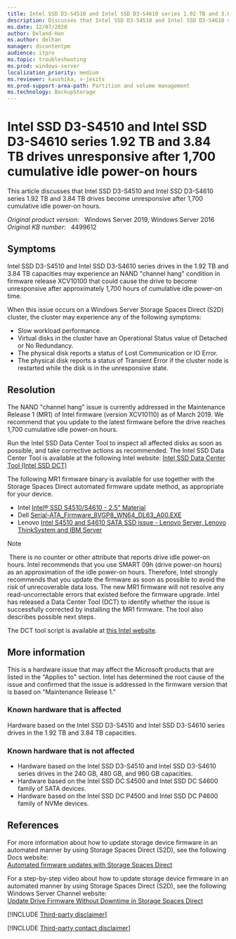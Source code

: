 ```yaml
---
title: Intel SSD D3-S4510 and Intel SSD D3-S4610 series 1.92 TB and 3.84 TB drives unresponsive after 1,700 cumulative idle power-on hours
description: Discusses that Intel SSD D3-S4510 and Intel SSD D3-S4610 series 1.92 TB and 3.84 TB drives become unresponsive after 1,700 cumulative idle power-on hours. Provides a resolution.
ms.date: 12/07/2020
author: Deland-Han
ms.author: delhan 
manager: dscontentpm
audience: itpro
ms.topic: troubleshooting
ms.prod: windows-server
localization_priority: medium
ms.reviewer: kaushika, v-jesits
ms.prod-support-area-path: Partition and volume management
ms.technology: BackupStorage
---
```

# Intel SSD D3-S4510 and Intel SSD D3-S4610 series 1.92 TB and 3.84 TB drives unresponsive after 1,700 cumulative idle power-on hours

This article discusses that Intel SSD D3-S4510 and Intel SSD D3-S4610 series 1.92 TB and 3.84 TB drives become unresponsive after 1,700 cumulative idle power-on hours.

_Original product version:_ &nbsp; Windows Server 2019, Windows Server 2016  
_Original KB number:_ &nbsp; 4499612

## Symptoms

Intel SSD D3-S4510 and Intel SSD D3-S4610 series drives in the 1.92 TB and 3.84 TB capacities may experience an NAND "channel hang" condition in firmware release XCV10100 that could cause the drive to become unresponsive after approximately 1,700 hours of cumulative idle power-on time.

When this issue occurs on a Windows Server Storage Spaces Direct (S2D) cluster, the cluster may experience any of the following symptoms:

- Slow workload performance.
- Virtual disks in the cluster have an Operational Status value of Detached or No Redundancy.
- The physical disk reports a status of Lost Communication or IO Error.
- The physical disk reports a status of Transient Error if the cluster node is restarted while the disk is in the unresponsive state.

## Resolution

The NAND "channel hang" issue is currently addressed in the Maintenance Release 1 (MR1) of Intel firmware (version XCV10110) as of March 2019. We recommend that you update to the latest firmware before the drive reaches 1,700 cumulative idle power-on hours.

Run the Intel SSD Data Center Tool to inspect all affected disks as soon as possible, and take corrective actions as recommended. The Intel SSD Data Center Tool is available at the following Intel website:
[Intel SSD Data Center Tool (Intel SSD DCT)](https://downloadcenter.intel.com/download/28639?v=t)

The following MR1 firmware binary is available for use together with the Storage Spaces Direct automated firmware update method, as appropriate for your device.

- Intel [Intel® SSD S4510/S4610 - 2.5" Material](https://downloadcenter.intel.com/download/28673/SSD-S4510-S4610-2-5-non-searchable-firmware-links/)
- Dell [Serial-ATA_Firmware_8VGP8_WN64_DL63_A00.EXE](https://www.dell.com/support/home/us/en/ilbsdt1/drivers/driversdetails?driverid=8vgp8&oscode=wst14&productcode=poweredge-r740)
- Lenovo [Intel S4510 and S4610 SATA SSD issue - Lenovo Server, Lenovo ThinkSystem and IBM Server](https://support.lenovo.com/us/en/solutions/ht507987)

> [!Note]
> There is no counter or other attribute that reports drive idle power-on hours. Intel recommends that you use SMART 09h (drive power-on hours) as an approximation of the idle power-on hours. Therefore, Intel strongly recommends that you update the firmware as soon as possible to avoid the risk of unrecoverable data loss. The new MR1 firmware will not resolve any read-uncorrectable errors that existed before the firmware upgrade. Intel has released a Data Center Tool (DCT) to identify whether the issue is successfully corrected by installing the MR1 firmware. The tool also describes possible next steps.
>
> The DCT tool script is available at [this Intel website](https://downloadcenter.intel.com/download/28729/SSD-S4510-S4610-2-5-Non-Searchable-Firmware-Links).

## More information

This is a hardware issue that may affect the Microsoft products that are listed in the "Applies to" section. Intel has determined the root cause of the issue and confirmed that the issue is addressed in the firmware version that is based on "Maintenance Release 1."

### Known hardware that is affected

Hardware based on the Intel SSD D3-S4510 and Intel SSD D3-S4610 series drives in the 1.92 TB and 3.84 TB capacities.

### Known hardware that is not affected

- Hardware based on the Intel SSD D3-S4510 and Intel SSD D3-S4610 series drives in the 240 GB, 480 GB, and 960 GB capacities.
- Hardware based on the Intel SSD DC S4500 and Intel SSD DC S4600 family of SATA devices.
- Hardware based on the Intel SSD DC P4500 and Intel SSD DC P4600 family of NVMe devices.

## References

For more information about how to update storage device firmware in an automated manner by using Storage Spaces Direct (S2D), see the following Docs website:  
[Automated firmware updates with Storage Spaces Direct](/windows-server/storage/update-firmware#automated-firmware-updates-with-storage-spaces-direct)

For a step-by-step video about how to update storage device firmware in an automated manner by using Storage Spaces Direct (S2D), see the following Windows Server Channel website:  
[Update Drive Firmware Without Downtime in Storage Spaces Direct](https://channel9.msdn.com/Blogs/windowsserver/Update-Drive-Firmware-Without-Downtime-in-Storage-Spaces-Direct)

[!INCLUDE [Third-party disclaimer](../../includes/third-party-disclaimer.md)]

[!INCLUDE [Third-party contact disclaimer](../../includes/third-party-contact-disclaimer.md)]